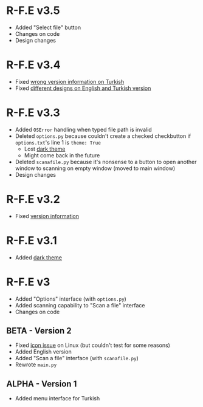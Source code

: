 # R-F.E v3.5

- Added "Select file" button
- Changes on code
- Design changes

# R-F.E v3.4

- Fixed [wrong version information on Turkish](https://github.com/ygz213/Real-file.extnsn/issues/5)
- Fixed [different designs on English and Turkish version](https://github.com/ygz213/Real-file.extnsn/issues/6)

# R-F.E v3.3

- Added `OSError` handling when typed file path is invalid
- Deleted `options.py` because couldn't create a checked checkbutton if `options.txt`'s line 1 is `theme: True`
    - Lost [dark theme](https://github.com/ygz213/Real-file.extnsn/issues/2)
    - Might come back in the future
- Deleted `scanafile.py` because it's nonsense to a button to open another window to scanning on empty window (moved to main window)
- Design changes

# R-F.E v3.2

- Fixed [version information](https://github.com/ygz213/Real-file.extnsn/issues/4)

# R-F.E v3.1

- Added [dark theme](https://github.com/ygz213/Real-file.extnsn/issues/2)

# R-F.E v3

- Added "Options" interface (with `options.py`)
- Added scanning capability to "Scan a file" interface
- Changes on code

## BETA - Version 2

- Fixed [icon issue](https://github.com/ygz213/Real-file.extnsn/issues/1) on Linux (but couldn't test for some reasons)
- Added English version
- Added "Scan a file" interface (with `scanafile.py`)
- Rewrote `main.py`

## ALPHA - Version 1

- Added menu interface for Turkish
